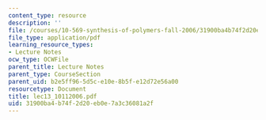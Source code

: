 ```yaml
---
content_type: resource
description: ''
file: /courses/10-569-synthesis-of-polymers-fall-2006/31900ba4b74f2d20eb0e7a3c36081a2f_lec13_10112006.pdf
file_type: application/pdf
learning_resource_types:
- Lecture Notes
ocw_type: OCWFile
parent_title: Lecture Notes
parent_type: CourseSection
parent_uid: b2e5ff96-5d5c-e10e-8b5f-e12d72e56a00
resourcetype: Document
title: lec13_10112006.pdf
uid: 31900ba4-b74f-2d20-eb0e-7a3c36081a2f
---
```

